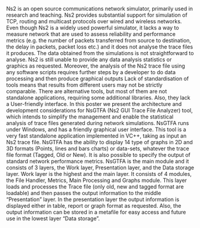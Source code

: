 
Ns2 is an open source communications network simulator, primarily used in research and teaching. Ns2 provides substantial support for simulation of TCP, routing and multicast protocols over wired and wireless networks. Even though Ns2 is a widely used powerful simulator, it lacks a way to measure network that are used to assess reliability and performance metrics (e.g. the number of packets transferred from source to destination, the delay in packets, packet loss etc.) and it does not analyse the trace files it produces. The data obtained from the simulations is not straightforward to analyse. Ns2 is still unable to provide any data analysis statistics or graphics as requested. Moreover, the analysis of the Ns2 trace file using any software scripts requires further steps by a developer to do data processing and then produce graphical outputs
Lack of standardisation of tools means that results from different users may not be strictly comparable. There are alternative tools, but most of them are not standalone applications, requiring some additional libraries. Also, they lack a User-friendly interface.  In this poster we present the architecture and development considerations for NsGTFA (Ns2 GUI Trace File Analyzer) tool, which intends to simplify the management and enable the statistical analysis of trace files generated during network simulations. NsGTFA runs under Windows, and has a friendly graphical user interface. This tool is a very fast standalone application implemented in VC++, taking as input an Ns2 trace file.
NsGTFA has the ability to display 14 type of graphs in 2D and 3D formats (Points, lines and bars charts) or data-sets, whatever the trace file format (Tagged, Old or New). It is also possible to specify the output of standard network performance metrics. 
NsGTFA is the main module and it consists of 3 layers, the Work layer, Presentation layer, and the Data storage layer. Work layer is the highest and the main layer. It consists of 4 modules, the File Handler, Metrics, Main Processing and Graphs module. 
This layer loads and processes the Trace file (only old, new and tagged format are loadable) and then passes the output information to the middle “Presentation” layer. In the presentation layer the output information is displayed either in table, report or graph format as requested. Also, the output information can be stored in a metafile for easy access and future use in the lowest layer “Data storage”.

